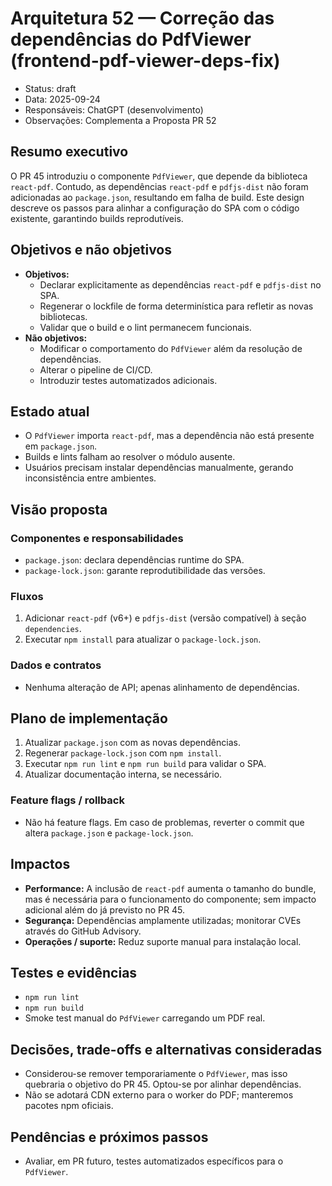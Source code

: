 # Arquitetura 52 — Correção das dependências do PdfViewer (frontend-pdf-viewer-deps-fix)

- Status: draft
- Data: 2025-09-24
- Responsáveis: ChatGPT (desenvolvimento)
- Observações: Complementa a Proposta PR 52

## Resumo executivo

O PR 45 introduziu o componente `PdfViewer`, que depende da biblioteca `react-pdf`. Contudo, as dependências `react-pdf` e `pdfjs-dist` não foram adicionadas ao `package.json`, resultando em falha de build. Este design descreve os passos para alinhar a configuração do SPA com o código existente, garantindo builds reprodutíveis.

## Objetivos e não objetivos

- **Objetivos:**
  - Declarar explicitamente as dependências `react-pdf` e `pdfjs-dist` no SPA.
  - Regenerar o lockfile de forma determinística para refletir as novas bibliotecas.
  - Validar que o build e o lint permanecem funcionais.
- **Não objetivos:**
  - Modificar o comportamento do `PdfViewer` além da resolução de dependências.
  - Alterar o pipeline de CI/CD.
  - Introduzir testes automatizados adicionais.

## Estado atual

- O `PdfViewer` importa `react-pdf`, mas a dependência não está presente em `package.json`.
- Builds e lints falham ao resolver o módulo ausente.
- Usuários precisam instalar dependências manualmente, gerando inconsistência entre ambientes.

## Visão proposta

### Componentes e responsabilidades

- `package.json`: declara dependências runtime do SPA.
- `package-lock.json`: garante reprodutibilidade das versões.

### Fluxos

1. Adicionar `react-pdf` (v6+) e `pdfjs-dist` (versão compatível) à seção `dependencies`.
2. Executar `npm install` para atualizar o `package-lock.json`.

### Dados e contratos

- Nenhuma alteração de API; apenas alinhamento de dependências.

## Plano de implementação

1. Atualizar `package.json` com as novas dependências.
2. Regenerar `package-lock.json` com `npm install`.
3. Executar `npm run lint` e `npm run build` para validar o SPA.
4. Atualizar documentação interna, se necessário.

### Feature flags / rollback

- Não há feature flags. Em caso de problemas, reverter o commit que altera `package.json` e `package-lock.json`.

## Impactos

- **Performance:** A inclusão de `react-pdf` aumenta o tamanho do bundle, mas é necessária para o funcionamento do componente; sem impacto adicional além do já previsto no PR 45.
- **Segurança:** Dependências amplamente utilizadas; monitorar CVEs através do GitHub Advisory.
- **Operações / suporte:** Reduz suporte manual para instalação local.

## Testes e evidências

- `npm run lint`
- `npm run build`
- Smoke test manual do `PdfViewer` carregando um PDF real.

## Decisões, trade-offs e alternativas consideradas

- Considerou-se remover temporariamente o `PdfViewer`, mas isso quebraria o objetivo do PR 45. Optou-se por alinhar dependências.
- Não se adotará CDN externo para o worker do PDF; manteremos pacotes npm oficiais.

## Pendências e próximos passos

- Avaliar, em PR futuro, testes automatizados específicos para o `PdfViewer`.

